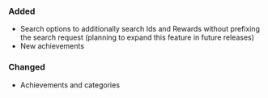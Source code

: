 ### Added
- Search options to additionally search Ids and Rewards without prefixing the search request (planning to expand this feature in future releases)
- New achievements

### Changed
- Achievements and categories